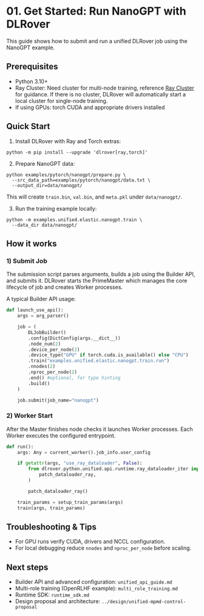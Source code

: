 # 01. Get Started: Run NanoGPT with DLRover

This guide shows how to submit and run a unified DLRover job using the
NanoGPT example.

## Prerequisites

- Python 3.10+
- Ray Cluster:
  Need cluster for multi-node training, reference [Ray Cluster](https://docs.ray.io/en/latest/cluster/getting-started.html) for guidance.
  If there is no cluster, DLRover will automatically start a local cluster for single-node training.
- If using GPUs: torch CUDA and appropriate drivers installed

## Quick Start

1. Install DLRover with Ray and Torch extras:

```fish
python -m pip install --upgrade 'dlrover[ray,torch]'
```

2. Prepare NanoGPT data:

```fish
python examples/pytorch/nanogpt/prepare.py \
  --src_data_path=examples/pytorch/nanogpt/data.txt \
  --output_dir=data/nanogpt/
```

This will create `train.bin`, `val.bin`, and `meta.pkl` under
`data/nanogpt/`.

3. Run the training example locally:

```fish
python -m examples.unified.elastic.nanogpt.train \
  --data_dir data/nanogpt/
```

## How it works

### 1) Submit Job

The submission script parses arguments, builds a job using the Builder API,
and submits it. DLRover starts the PrimeMaster which manages the core lifecycle of job
and creates Worker processes.

A typical Builder API usage:

```python
def launch_use_api():
    args = arg_parser()

    job = (
        DLJobBuilder()
        .config(DictConfig(args.__dict__))
        .node_num(2)
        .device_per_node(2)
        .device_type("GPU" if torch.cuda.is_available() else "CPU")
        .train("examples.unified.elastic.nanogpt.train.run")
        .nnodes(2)
        .nproc_per_node(2)
        .end() #optional, for type hinting
        .build()
    )

    job.submit(job_name="nanogpt")
```

### 2) Worker Start

After the Master finishes node checks it launches Worker processes. Each
Worker executes the configured entrypoint.

```python
def run():
    args: Any = current_worker().job_info.user_config

    if getattr(args, "use_ray_dataloader", False):
        from dlrover.python.unified.api.runtime.ray_dataloader_iter import (
            patch_dataloader_ray,
        )

        patch_dataloader_ray()

    train_params = setup_train_params(args)
    train(args, train_params)
```

## Troubleshooting & Tips

- For GPU runs verify CUDA, drivers and NCCL configuration.
- For local debugging reduce `nnodes` and `nproc_per_node` before scaling.

## Next steps

- Builder API and advanced configuration: `unified_api_guide.md`
- Multi-role training (OpenRLHF example): `multi_role_training.md`
- Runtime SDK: `runtime_sdk.md`
- Design proposal and architecture: `../design/unified-mpmd-control-proposal`
